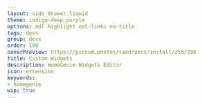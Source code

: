 ```yaml
---
layout: side_drawer.liquid
theme: indigo-deep_purple
options: mdl highlight ext-links no-title
tags: devs
group: devs
order: 100
coverPreview: https://picsum.photos/seed/docs!install/256/256
title: Custom Widgets
description: HomeGenie Widgets Editor
icon: extension
keywords:
- homegenie
wip: true
---
```

